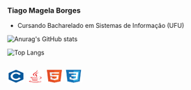 ### Tiago Magela Borges

- Cursando Bacharelado em Sistemas de Informação (UFU)

  
![Anurag's GitHub stats](https://github-readme-stats.vercel.app/api?username=TiagoMagBorges&show_icons=true&theme=onedark&card_width=500px)

![Top Langs](https://github-readme-stats.vercel.app/api/top-langs/?username=TiagoMagBorges&layout=compact&theme=onedark&card_width=500)


<div style="display: inline_block"><br>
  <img align="center" alt="Rafa-C" height="30" width="40" src="https://raw.githubusercontent.com/devicons/devicon/master/icons/c/c-plain.svg">
  <img align="center" alt="Joao-Java" height="30" width="40" src="https://raw.githubusercontent.com/devicons/devicon/master/icons/java/java-plain.svg">
  <img align="center" alt="Rafa-HTML" height="30" width="40" src="https://raw.githubusercontent.com/devicons/devicon/master/icons/html5/html5-original.svg">
  <img align="center" alt="Rafa-CSS" height="30" width="40" src="https://raw.githubusercontent.com/devicons/devicon/master/icons/css3/css3-original.svg">
</div>
